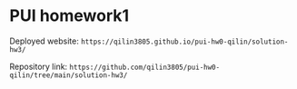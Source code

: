 # PUI homework1

Deployed website: `https://qilin3805.github.io/pui-hw0-qilin/solution-hw3/`

Repository link: `https://github.com/qilin3805/pui-hw0-qilin/tree/main/solution-hw3/`